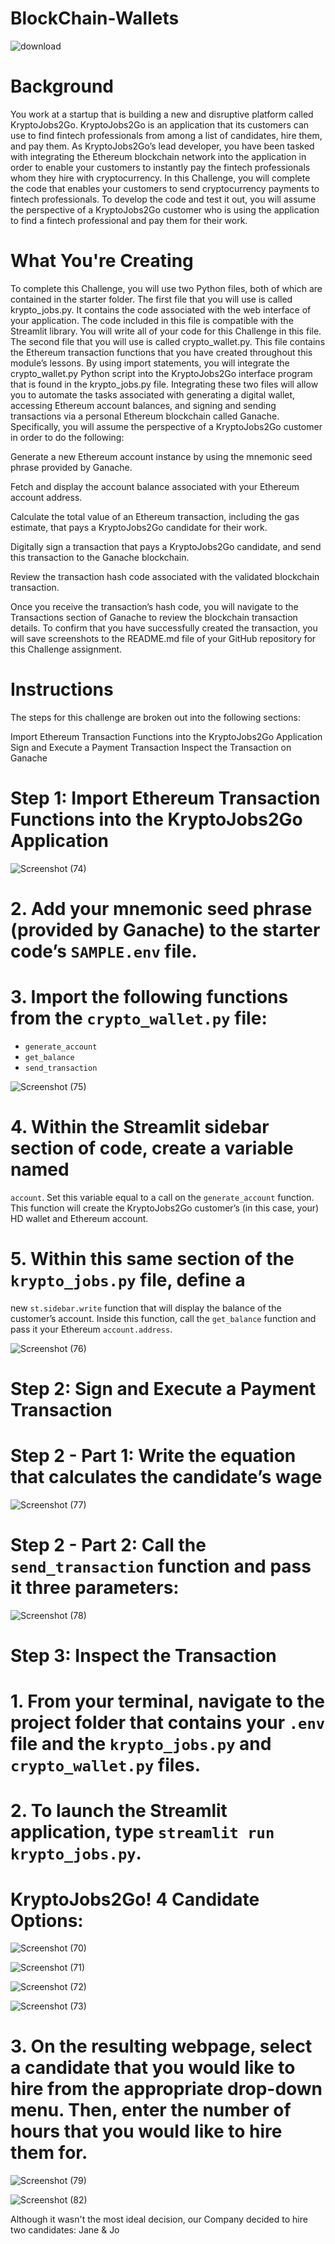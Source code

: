 # BlockChain-Wallets

![download](https://github.com/shahp630/BlockChain-Wallets/assets/133065460/6a9f93a0-1e06-4e2a-a138-36d5c4b7cdb5)

# Background

You work at a startup that is building a new and disruptive platform called KryptoJobs2Go. KryptoJobs2Go is an application that its customers can use to find fintech professionals from among a list of candidates, hire them, and pay them. As KryptoJobs2Go’s lead developer, you have been tasked with integrating the Ethereum blockchain network into the application in order to enable your customers to instantly pay the fintech professionals whom they hire with cryptocurrency.
In this Challenge, you will complete the code that enables your customers to send cryptocurrency payments to fintech professionals. To develop the code and test it out, you will assume the perspective of a KryptoJobs2Go customer who is using the application to find a fintech professional and pay them for their work.

# What You're Creating

To complete this Challenge, you will use two Python files, both of which are contained in the starter folder.
The first file that you will use is called krypto_jobs.py. It contains the code associated with the web interface of your application. The code included in this file is compatible with the Streamlit library. You will write all of your code for this Challenge in this file.
The second file that you will use is called crypto_wallet.py. This file contains the Ethereum transaction functions that you have created throughout this module’s lessons. By using import statements, you will integrate the crypto_wallet.py Python script into the KryptoJobs2Go interface program that is found in the krypto_jobs.py file.
Integrating these two files will allow you to automate the tasks associated with generating a digital wallet, accessing Ethereum account balances, and signing and sending transactions via a personal Ethereum blockchain called Ganache.
Specifically, you will assume the perspective of a KryptoJobs2Go customer in order to do the following:


Generate a new Ethereum account instance by using the mnemonic seed phrase provided by Ganache.


Fetch and display the account balance associated with your Ethereum account address.


Calculate the total value of an Ethereum transaction, including the gas estimate, that pays a KryptoJobs2Go candidate for their work.


Digitally sign a transaction that pays a KryptoJobs2Go candidate, and send this transaction to the Ganache blockchain.


Review the transaction hash code associated with the validated blockchain transaction.


Once you receive the transaction’s hash code, you will navigate to the Transactions section of Ganache to review the blockchain transaction details. To confirm that you have successfully created the transaction, you will save screenshots to the README.md file of your GitHub repository for this Challenge assignment.

# Instructions
The steps for this challenge are broken out into the following sections:

Import Ethereum Transaction Functions into the KryptoJobs2Go Application
Sign and Execute a Payment Transaction
Inspect the Transaction on Ganache

# Step 1: Import Ethereum Transaction Functions into the KryptoJobs2Go Application

![Screenshot (74)](https://github.com/shahp630/BlockChain-Wallets/assets/133065460/9dd10fa8-89ce-4e30-8116-a65ebde00184)

# 2. Add your mnemonic seed phrase (provided by Ganache) to the starter code’s `SAMPLE.env` file.

# 3. Import the following functions from the `crypto_wallet.py` file:
* `generate_account`
* `get_balance`
* `send_transaction`

![Screenshot (75)](https://github.com/shahp630/BlockChain-Wallets/assets/133065460/f289b080-a596-468d-bf8d-709325c8328c)

# 4. Within the Streamlit sidebar section of code, create a variable named
`account`. Set this variable equal to a call on the `generate_account`
function. This function will create the KryptoJobs2Go customer’s (in this
case, your) HD wallet and Ethereum account.

# 5. Within this same section of the `krypto_jobs.py` file, define a
new `st.sidebar.write` function that will display the balance of the
customer’s account. Inside this function, call the `get_balance` function
and pass it your Ethereum `account.address`.

![Screenshot (76)](https://github.com/shahp630/BlockChain-Wallets/assets/133065460/accb027c-9480-4a9d-9e60-e132d3a065d9)

# Step 2: Sign and Execute a Payment Transaction

# Step 2 - Part 1: Write the equation that calculates the candidate’s wage

![Screenshot (77)](https://github.com/shahp630/BlockChain-Wallets/assets/133065460/9bf123c2-9942-4664-9ea8-91c2dc765927)

# Step 2 - Part 2: Call the `send_transaction` function and pass it three parameters:

![Screenshot (78)](https://github.com/shahp630/BlockChain-Wallets/assets/133065460/b47c2695-0331-4ed1-904e-f3a13018ae03)

# Step 3: Inspect the Transaction

# 1. From your terminal, navigate to the project folder that contains your `.env` file and the `krypto_jobs.py` and `crypto_wallet.py` files.

# 2. To launch the Streamlit application, type `streamlit run krypto_jobs.py`.

# KryptoJobs2Go! 4 Candidate Options: 

![Screenshot (70)](https://github.com/shahp630/BlockChain-Wallets/assets/133065460/5677c586-fe86-4179-a6f3-360987ae5fcf)

![Screenshot (71)](https://github.com/shahp630/BlockChain-Wallets/assets/133065460/06a27abf-8b7c-4649-8c31-097f4fca572f)

![Screenshot (72)](https://github.com/shahp630/BlockChain-Wallets/assets/133065460/246bc74b-d19f-415b-bd76-62425d3fd167)

![Screenshot (73)](https://github.com/shahp630/BlockChain-Wallets/assets/133065460/e0492bb2-2ff3-467a-b39c-2e77df26c5ac)


# 3. On the resulting webpage, select a candidate that you would like to hire from the appropriate drop-down menu. Then, enter the number of hours that you would like to hire them for.

![Screenshot (79)](https://github.com/shahp630/BlockChain-Wallets/assets/133065460/c95802c7-3ed5-4d70-ac11-7708012338ea)

![Screenshot (82)](https://github.com/shahp630/BlockChain-Wallets/assets/133065460/2d9408a7-ee39-44fb-9eda-39c57fa0d486)

Although it wasn't the most ideal decision, our Company decided to hire two candidates: Jane & Jo











